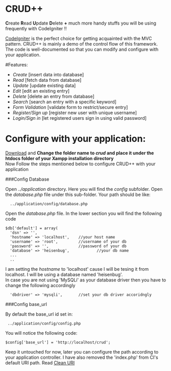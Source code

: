 # CRUD++
**C**reate **R**ead **U**pdate **D**elete **+** much more handy stuffs you will be using frequently with CodeIgniter !!

[CodeIgniter](https://www.codeigniter.com/userguide3/general/welcome.html) is the perfect choice for getting acquainted with the MVC pattern. CRUD++ is mainly a demo of the control flow of this framework. The code is well-documented so that you can modify and configure with your application.

#Features:


  - *Create* [insert data into database]
  - *Read* [fetch data from database]
  - *Update* [update existing data]
  - *Edit* [edit an existing entry]
  - *Delete* [delete an entry from database]
  - *Search* [search an entry with a specific keyword]
  - *Form Validation* [validate form to restrict/secure entry]
  - *Register/Sign up* [register new user with unique username]
  - *Login/Sign in* [let registered users sign in using valid password]

# Configure with your application:

[Download](https://github.com/abrarShariar/crud/archive/master.zip) and **Change the folder name to *crud* and place it under the htdocs folder of your Xampp installation directory**<br> 
Now Follow the steps mentioned below to configure CRUD++ with your application

###Config Database

Open *../application* directory. Here you will find the *config* subfolder. Open the *database.php* file under this sub-folder. Your path should be like:

      ../application/config/database.php

Open the *database.php* file. In the lower section you will find the following code

    $db['default'] = array(
	  'dsn'	=> '',
	  'hostname' => 'localhost',	//your host name
	  'username' => 'root',			//username of your db
	  'password' => '',				//password of your db
	  'database' => 'heisenbug',			//your db name
	  ...
	  ..

I am setting the *hostname* to 'localhost' cause I will be tesing it from localhost. I will be using a database named 'heisenbug'.<br>
In case you are not using 'MySQLi' as your database driver then you have to change the following accordingly

      'dbdriver' => 'mysqli',       //set your db driver accoridngly
     
###Config base_url

By default the base_url id set in:

	 ../application/config/config.php
	 
You will notice the following code:

	$config['base_url'] = 'http://localhost/crud';

Keep it untouched for now, later you can configure the path according to your application controller.
I have also removed the 'index.php' from CI's default URI path. Read [Clean URI](https://github.com/TheHeisenbugs/Sustainable-Tourism/blob/abrar/clean_uri.md) 

